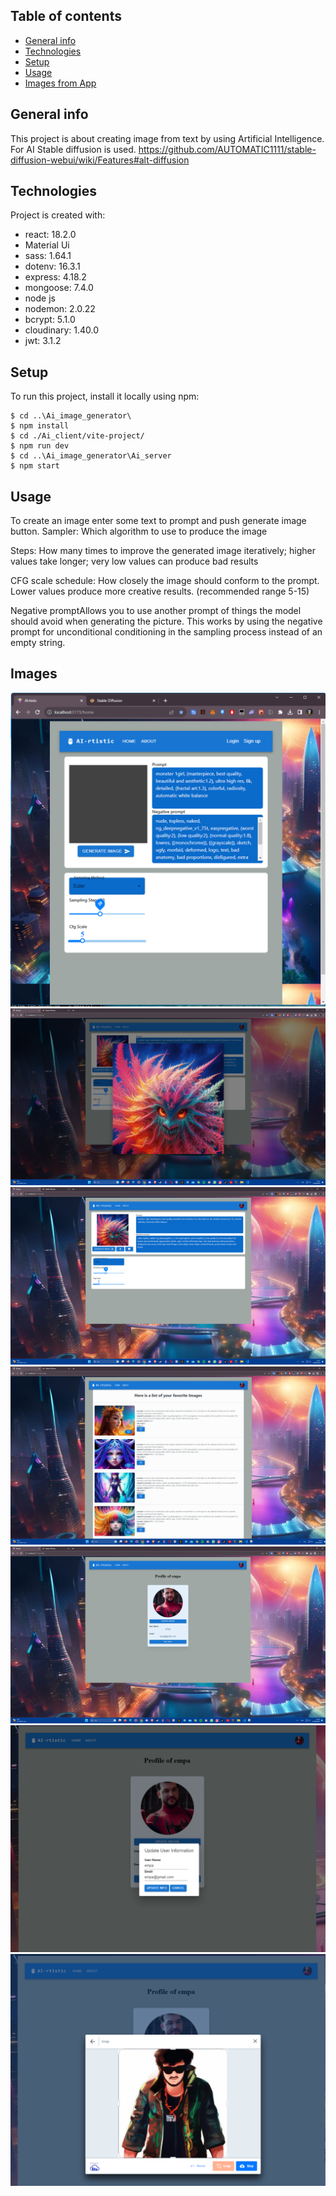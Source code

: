 ## Table of contents
* [General info](#general-info)
* [Technologies](#technologies)
* [Setup](#setup)
* [Usage](#usage)
* [Images from App](#images)
## General info
This project is about creating image from text by using Artificial Intelligence. 
For AI Stable diffusion is used. 
https://github.com/AUTOMATIC1111/stable-diffusion-webui/wiki/Features#alt-diffusion
	
## Technologies
Project is created with:

* react: 18.2.0
* Material Ui
* sass: 1.64.1
* dotenv: 16.3.1
* express: 4.18.2
* mongoose: 7.4.0
* node js
* nodemon: 2.0.22
* bcrypt: 5.1.0
* cloudinary: 1.40.0
* jwt: 3.1.2
	
## Setup
To run this project, install it locally using npm:

```
$ cd ..\Ai_image_generator\
$ npm install
$ cd ./Ai_client/vite-project/
$ npm run dev
$ cd ..\Ai_image_generator\Ai_server
$ npm start
```
## Usage
 To create an image enter some text to prompt and push generate image button. 
 Sampler: Which algorithm to use to produce the image

Steps: How many times to improve the generated image iteratively; higher values take longer; very low values can produce bad results

CFG scale schedule: How closely the image should conform to the prompt. Lower values produce more creative results. (recommended range 5-15)

Negative promptAllows you to use another prompt of things the model should avoid when generating the picture. This works by using the negative prompt for unconditional conditioning in the sampling process instead of an empty string.
## Images
![Alt text](<screen shots/Ekran görüntüsü 2023-08-23 223828.png>)
![Alt text](<screen shots/Ekran görüntüsü 2023-08-23 223715.png>)
![Alt text](<screen shots/Ekran görüntüsü 2023-08-23 223729.png>)
![Alt text](<screen shots/Ekran görüntüsü 2023-08-23 223754.png>)
![Alt text](<screen shots/Ekran görüntüsü 2023-08-23 223804.png>)
![Alt text](<screen shots/Ekran görüntüsü 2023-08-23 224507.png>)
![Alt text](<screen shots/Ekran görüntüsü 2023-08-23 224540.png>)